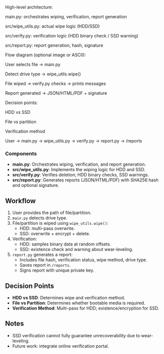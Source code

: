 High-level architecture:

main.py: orchestrates wiping, verification, report generation

src/wipe_utils.py: actual wipe logic (HDD/SSD)

src/verify.py: verification logic (HDD binary check / SSD warning)

src/report.py: report generation, hash, signature

Flow diagram (optional image or ASCII):

User selects file → main.py

Detect drive type → wipe_utils.wipe()

File wiped → verify.py checks → prints messages

Report generated → JSON/HTML/PDF + signature

Decision points:

HDD vs SSD

File vs partition

Verification method






User -> main.py -> wipe_utils.py -> verify.py -> report.py -> /reports


### Components
- **main.py**: Orchestrates wiping, verification, and report generation.
- **src/wipe_utils.py**: Implements the wiping logic for HDD and SSD.
- **src/verify.py**: Verifies deletion; HDD binary checks, SSD warnings.
- **src/report.py**: Generates reports (JSON/HTML/PDF) with SHA256 hash and optional signature.

## Workflow
1. User provides the path of file/partition.
2. `main.py` detects drive type.
3. File/partition is wiped using `wipe_utils.wipe()`:
   - HDD: multi-pass overwrite.
   - SSD: overwrite + encrypt + delete.
4. Verification:
   - HDD: samples binary data at random offsets.
   - SSD: existence check and warning about wear-leveling.
5. `report.py` generates a report:
   - Includes file hash, verification status, wipe method, drive type.
   - Saves report in `/reports`.
   - Signs report with unique private key.

## Decision Points
- **HDD vs SSD**: Determines wipe and verification method.
- **File vs Partition**: Determines whether bootable media is required.
- **Verification Method**: Multi-pass for HDD; existence/encryption for SSD.

## Notes
- SSD verification cannot fully guarantee unrecoverability due to wear-leveling.
- Future work: integrate online verification portal.